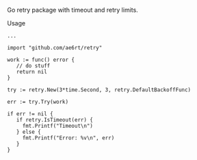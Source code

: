Go retry package with timeout and retry limits.

Usage

```
...

import "github.com/ae6rt/retry"

work := func() error {
   // do stuff
   return nil
}

try := retry.New(3*time.Second, 3, retry.DefaultBackoffFunc)

err := try.Try(work)

if err != nil {
   if retry.IsTimeout(err) {
     fmt.Printf("Timeout\n")
   } else {
     fmt.Printf("Error: %v\n", err)
   }
}
```
